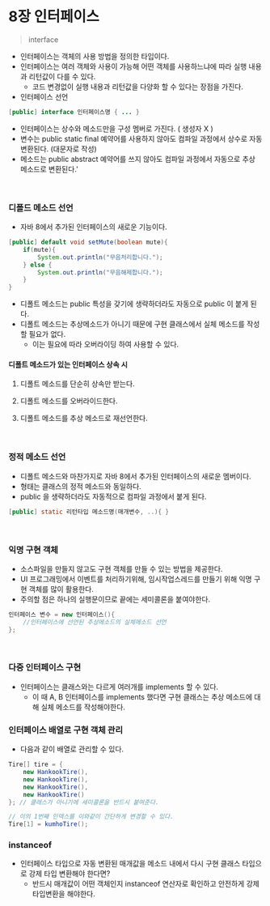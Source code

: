 # 8장 인터페이스

> interface

* 인터페이스는 객체의 사용 방법을 정의한 타입이다.
* 인터페이스는 여러 객체와 사용이 가능해 어떤 객체를 사용하느냐에 따라 실행 내용과 리턴값이 다를 수 있다.
  * 코드 변경없이 실행 내용과 리턴값을 다양화 할 수 있다는 장점을 가진다.
* 인터페이스 선언

```java
[public] interface 인터페이스명 { ... }
```

* 인터페이스는 상수와 메소드만을 구성 멤버로 가진다. ( 생성자 X )
* 변수는 public static final 예약어를 사용하지 않아도 컴파일 과정에서 상수로 자동 변환된다. (대문자로 작성)
* 메소드는 public abstract 예약어를 쓰지 않아도 컴파일 과정에서 자동으로 추상 메소드로 변환된다.'

</br>

### 디폴드 메소드 선언

* 자바 8에서 추가된 인터페이스의 새로운 기능이다.

```JAVA
[public] default void setMute(boolean mute){
    if(mute){
        System.out.println("무음처리합니다.");
    } else {
        System.out.println("무음해제합니다.");
    }
}
```

* 디폴트 메소드는 public 특성을 갖기에 생략하더라도 자동으로 public 이 붙게 된다.
* 디폴트 메소드는 추상메소드가 아니기 때문에 구현 클래스에서 실체 메소드를 작성할 필요가 없다.
  * 이는 필요에 따라 오버라이딩 하여 사용할 수 있다.

#### 디폴트 메소드가 있는 인터페이스 상속 시

1) 디폴트 메소드를 단순히 상속만 받는다.

2) 디폴트 메소드를 오버라이드한다.

3) 디폴트 메소드를 추상 메소드로 재선언한다.

</br>

### 정적 메소드 선언

* 디폴트 메소드와 마찬가지로 자바 8에서 추가된 인터페이스의 새로운 멤버이다.
* 형태는 클래스의 정적 메소드와 동일하다.
* public 을 생략하더라도 자동적으로 컴파일 과정에서 붙게 된다.

```java
[public] static 리턴타입 메소드명(매개변수, ..){ }
```

</br>

### 익명 구현 객체

* 소스파일을 만들지 않고도 구현 객체를 만들 수 있는 방법을 제공한다.
* UI 프로그래밍에서 이벤트를 처리하기위해, 임시작업스레드를 만들기 위해 익명 구현 객체를 많이 활용한다.
* 주의할 점은 하나의 실행문이므로 끝에는 세미콜론을 붙여야한다.

```java
인터페이스 변수 = new 인터페이스(){
    //인터페이스에 선언된 추상메소드의 실체메소드 선언
};
```

</br>

###  다중 인터페이스 구현

* 인터페이스는 클래스와는 다르게 여러개를 implements 할 수 있다.
  * 이 때 A, B 인터페이스를 implements 했다면 구현 클래스는 추상 메소드에 대해 실체 메소드를 작성해야한다.

### 인터페이스 배열로 구현 객체 관리

* 다음과 같이 배열로 관리할 수 있다.

```java
Tire[] tire = {
    new HankookTire(),
    new HankookTire(),
    new HankookTire(),
    new HankookTire()
}; // 클래스가 아니기에 세미콜론을 반드시 붙여준다.

// 이의 1번째 인덱스를 이와같이 간단하게 변경할 수 있다.
Tire[1] = kumhoTire();
```

### instanceof

* 인터페이스 타입으로 자동 변환된 매개값을 메소드 내에서 다시 구현 클래스 타입으로 강제 타입 변환해야 한다면?
  * 반드시 매개값이 어떤 객체인지 instanceof 연산자로 확인하고 안전하게 강제 타입변환을 해야한다.